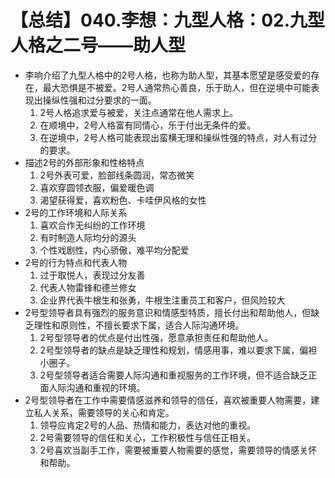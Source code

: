 # 【总结】040.李想：九型人格：02.九型人格之二号——助人型

-   李响介绍了九型人格中的2号人格，也称为助人型，其基本愿望是感受爱的存在，最大恐惧是不被爱。2号人通常热心善良，乐于助人，但在逆境中可能表现出操纵性强和过分要求的一面。
    1.  2号人格追求爱与被爱，关注点通常在他人需求上。
    2.  在顺境中，2号人格富有同情心，乐于付出无条件的爱。
    3.  在逆境中，2号人格可能表现出蛮横无理和操纵性强的特点，对人有过分的要求。
-   描述2号的外部形象和性格特点
    1.  2号外表可爱，脸部线条圆润，常态微笑
    2.  喜欢穿圆领衣服，偏爱暖色调
    3.  渴望获得爱，喜欢粉色、卡哇伊风格的女性
-   2号的工作环境和人际关系
    1.  喜欢合作无纠纷的工作环境
    2.  有时制造人际均分的源头
    3.  个性戏剧性，内心骄傲，难平均分配爱
-   2号的行为特点和代表人物
    1.  过于取悦人，表现过分友善
    2.  代表人物雷锋和德兰修女
    3.  企业界代表牛根生和张勇，牛根生注重员工和客户，但风险较大
-   2号型领导者具有强烈的服务意识和情感型特质，擅长付出和帮助他人，但缺乏理性和原则性，不擅长要求下属，适合人际沟通环境。
    1.  2号型领导者的优点是付出性强，愿意承担责任和帮助他人。
    2.  2号型领导者的缺点是缺乏理性和规划，情感用事，难以要求下属，偏袒小圈子。
    3.  2号型领导者适合需要人际沟通和重视服务的工作环境，但不适合缺乏正面人际沟通和重视的环境。
-   2号型领导者在工作中需要情感滋养和领导的信任，喜欢被重要人物需要，建立私人关系，需要领导的关心和肯定。
    1.  领导应肯定2号的人品、热情和能力，表达对他的重视。
    2.  2号需要领导的信任和关心，工作积极性与信任正相关。
    3.  2号喜欢当副手工作，需要被重要人物需要的感觉，需要领导的情感关怀和帮助。